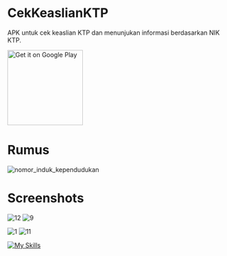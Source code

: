 # CekKeaslianKTP
APK untuk cek keaslian KTP dan menunjukan informasi berdasarkan NIK KTP.

<a href='https://play.google.com/store/apps/details?id=com.rivaldo.cekkeaslianktp'><img alt='Get it on Google Play' src='https://play.google.com/intl/en_us/badges/images/generic/en_badge_web_generic.png' width="170px"/></a>

# Rumus
![nomor_induk_kependudukan](https://user-images.githubusercontent.com/41590940/202644369-3667a95b-eb71-48a5-82dc-09a1c4620a48.jpg)

# Screenshots
![12](https://user-images.githubusercontent.com/41590940/203917165-77087f30-779c-45be-93c5-d9207f8cd0aa.png)
![9](https://user-images.githubusercontent.com/41590940/203917174-72ed809b-0142-4055-85d4-e5ad5648c8db.png)

![1](https://user-images.githubusercontent.com/41590940/203917146-677f7b2c-3c6f-4b4e-be01-7aea67d4d3f3.png)
![11](https://user-images.githubusercontent.com/41590940/203917159-dac13b60-12f5-4001-a7e4-fd37c482f318.png)




[![My Skills](https://skills.thijs.gg/icons?i=kotlin&theme=dark)](https://skills.thijs.gg)
